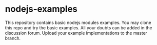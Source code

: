 # nodejs-examples
This repository contains basic nodejs modules examples. You may clone this repo and try the basic examples. All your doubts can be added in the discussion forum. Upload your example implementations to the master branch.
